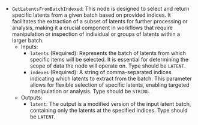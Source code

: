 - `GetLatentsFromBatchIndexed`: This node is designed to select and return specific latents from a given batch based on provided indices. It facilitates the extraction of a subset of latents for further processing or analysis, making it a crucial component in workflows that require manipulation or inspection of individual or groups of latents within a larger batch.
    - Inputs:
        - `latents` (Required): Represents the batch of latents from which specific items will be selected. It is essential for determining the scope of data the node will operate on. Type should be `LATENT`.
        - `indexes` (Required): A string of comma-separated indices indicating which latents to extract from the batch. This parameter allows for flexible selection of specific latents, enabling targeted manipulation or analysis. Type should be `STRING`.
    - Outputs:
        - `latent`: The output is a modified version of the input latent batch, containing only the latents at the specified indices. Type should be `LATENT`.
